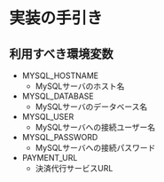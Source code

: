 # 実装の手引き


## 利用すべき環境変数

* MYSQL_HOSTNAME
  * MySQLサーバのホスト名
* MYSQL_DATABASE
  * MySQLサーバのデータベース名
* MYSQL_USER
  * MySQLサーバへの接続ユーザー名
* MYSQL_PASSWORD
  * MySQLサーバへの接続パスワード
* PAYMENT_URL
  * 決済代行サービスURL
